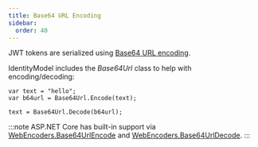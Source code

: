 ```yaml
---
title: Base64 URL Encoding
sidebar:
  order: 40
---
```



JWT tokens are serialized using [Base64 URL
encoding](https://tools.ietf.org/html/rfc4648#section-5).

IdentityModel includes the *Base64Url* class to help with
encoding/decoding:

```
var text = "hello";
var b64url = Base64Url.Encode(text);

text = Base64Url.Decode(b64url);
```

:::note
ASP.NET Core has built-in support via
[WebEncoders.Base64UrlEncode](https://docs.microsoft.com/en-us/dotnet/api/microsoft.aspnetcore.webutilities.webencoders.base64urlencode)
and
[WebEncoders.Base64UrlDecode](https://docs.microsoft.com/en-us/dotnet/api/microsoft.aspnetcore.webutilities.webencoders.base64urldecode).
:::
